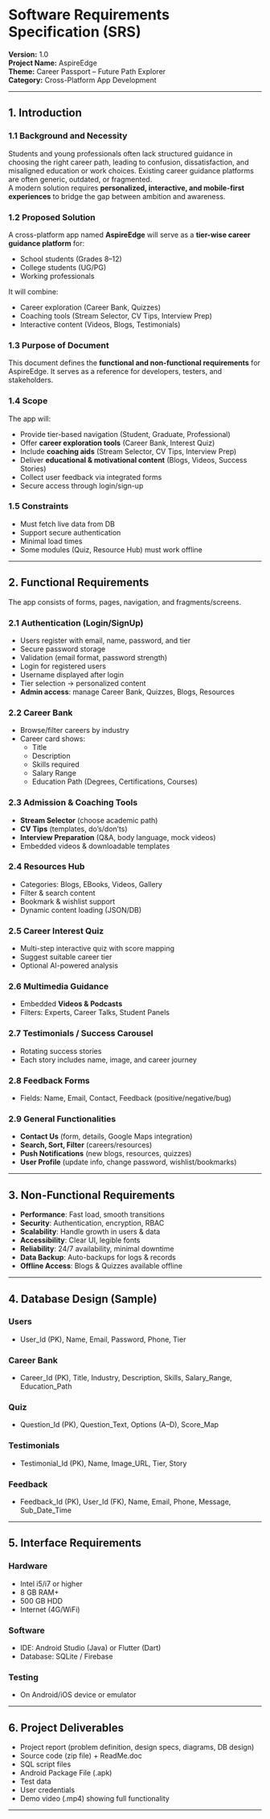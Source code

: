 # Software Requirements Specification (SRS)

**Version:** 1.0  
**Project Name:** AspireEdge  
**Theme:** Career Passport – Future Path Explorer  
**Category:** Cross-Platform App Development  

---

## 1. Introduction

### 1.1 Background and Necessity
Students and young professionals often lack structured guidance in choosing the right career path, leading to confusion, dissatisfaction, and misaligned education or work choices. Existing career guidance platforms are often generic, outdated, or fragmented.  
A modern solution requires **personalized, interactive, and mobile-first experiences** to bridge the gap between ambition and awareness.

### 1.2 Proposed Solution
A cross-platform app named **AspireEdge** will serve as a **tier-wise career guidance platform** for:
- School students (Grades 8–12)  
- College students (UG/PG)  
- Working professionals  

It will combine:
- Career exploration (Career Bank, Quizzes)  
- Coaching tools (Stream Selector, CV Tips, Interview Prep)  
- Interactive content (Videos, Blogs, Testimonials)  

### 1.3 Purpose of Document
This document defines the **functional and non-functional requirements** for AspireEdge. It serves as a reference for developers, testers, and stakeholders.

### 1.4 Scope
The app will:
- Provide tier-based navigation (Student, Graduate, Professional)  
- Offer **career exploration tools** (Career Bank, Interest Quiz)  
- Include **coaching aids** (Stream Selector, CV Tips, Interview Prep)  
- Deliver **educational & motivational content** (Blogs, Videos, Success Stories)  
- Collect user feedback via integrated forms  
- Secure access through login/sign-up  

### 1.5 Constraints
- Must fetch live data from DB  
- Support secure authentication  
- Minimal load times  
- Some modules (Quiz, Resource Hub) must work offline  

---

## 2. Functional Requirements

The app consists of forms, pages, navigation, and fragments/screens.

### 2.1 Authentication (Login/SignUp)
- Users register with email, name, password, and tier  
- Secure password storage  
- Validation (email format, password strength)  
- Login for registered users  
- Username displayed after login  
- Tier selection → personalized content  
- **Admin access**: manage Career Bank, Quizzes, Blogs, Resources  

### 2.2 Career Bank
- Browse/filter careers by industry  
- Career card shows:  
  - Title  
  - Description  
  - Skills required  
  - Salary Range  
  - Education Path (Degrees, Certifications, Courses)  

### 2.3 Admission & Coaching Tools
- **Stream Selector** (choose academic path)  
- **CV Tips** (templates, do’s/don’ts)  
- **Interview Preparation** (Q&A, body language, mock videos)  
- Embedded videos & downloadable templates  

### 2.4 Resources Hub
- Categories: Blogs, EBooks, Videos, Gallery  
- Filter & search content  
- Bookmark & wishlist support  
- Dynamic content loading (JSON/DB)  

### 2.5 Career Interest Quiz
- Multi-step interactive quiz with score mapping  
- Suggest suitable career tier  
- Optional AI-powered analysis  

### 2.6 Multimedia Guidance
- Embedded **Videos & Podcasts**  
- Filters: Experts, Career Talks, Student Panels  

### 2.7 Testimonials / Success Carousel
- Rotating success stories  
- Each story includes name, image, and career journey  

### 2.8 Feedback Forms
- Fields: Name, Email, Contact, Feedback (positive/negative/bug)  

### 2.9 General Functionalities
- **Contact Us** (form, details, Google Maps integration)  
- **Search, Sort, Filter** (careers/resources)  
- **Push Notifications** (new blogs, resources, quizzes)  
- **User Profile** (update info, change password, wishlist/bookmarks)  

---

## 3. Non-Functional Requirements
- **Performance**: Fast load, smooth transitions  
- **Security**: Authentication, encryption, RBAC  
- **Scalability**: Handle growth in users & data  
- **Accessibility**: Clear UI, legible fonts  
- **Reliability**: 24/7 availability, minimal downtime  
- **Data Backup**: Auto-backups for logs & records  
- **Offline Access**: Blogs & Quizzes available offline  

---

## 4. Database Design (Sample)
### Users
- User_Id (PK), Name, Email, Password, Phone, Tier  

### Career Bank
- Career_Id (PK), Title, Industry, Description, Skills, Salary_Range, Education_Path  

### Quiz
- Question_Id (PK), Question_Text, Options (A–D), Score_Map  

### Testimonials
- Testimonial_Id (PK), Name, Image_URL, Tier, Story  

### Feedback
- Feedback_Id (PK), User_Id (FK), Name, Email, Phone, Message, Sub_Date_Time  

---

## 5. Interface Requirements

### Hardware
- Intel i5/i7 or higher  
- 8 GB RAM+  
- 500 GB HDD  
- Internet (4G/WiFi)  

### Software
- IDE: Android Studio (Java) or Flutter (Dart)  
- Database: SQLite / Firebase  

### Testing
- On Android/iOS device or emulator  

---

## 6. Project Deliverables
- Project report (problem definition, design specs, diagrams, DB design)  
- Source code (zip file) + ReadMe.doc  
- SQL script files  
- Android Package File (.apk)  
- Test data  
- User credentials  
- Demo video (.mp4) showing full functionality  

---